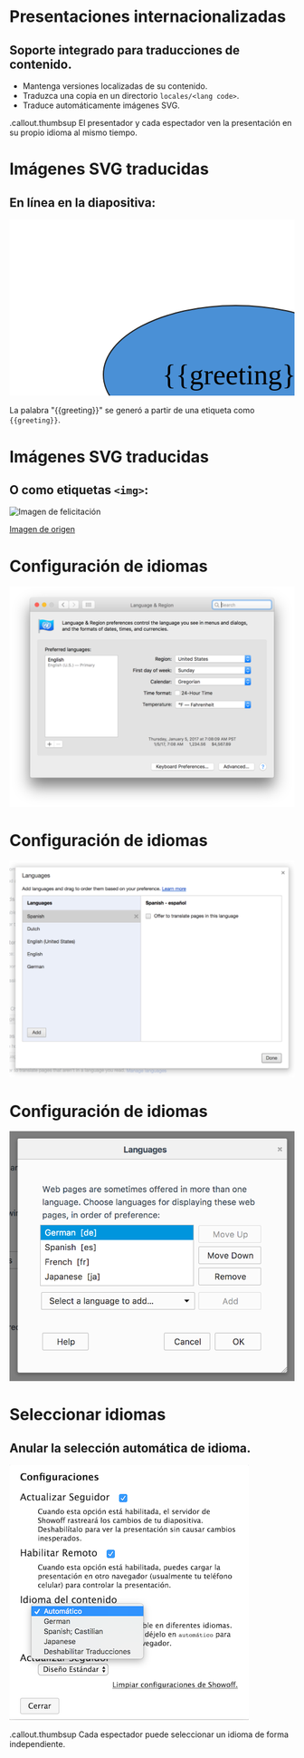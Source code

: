 <!SLIDE >
# Presentaciones internacionalizadas
## Soporte integrado para traducciones de contenido.

* Mantenga versiones localizadas de su contenido.
* Traduzca una copia en un directorio `locales/<lang code>`.
* Traduce automáticamente imágenes SVG. 

.callout.thumbsup El presentador y cada espectador ven la presentación en su
propio idioma al mismo tiempo.

<!SLIDE >
# Imágenes SVG traducidas
## En línea en la diapositiva:

<svg xmlns="http://www.w3.org/2000/svg" xmlns:se="http://svg-edit.googlecode.com" xmlns:xlink="http://www.w3.org/1999/xlink" xmlns:dc="http://purl.org/dc/elements/1.1/" xmlns:cc="http://creativecommons.org/ns#" xmlns:rdf="http://www.w3.org/1999/02/22-rdf-syntax-ns#" xmlns:inkscape="http://www.inkscape.org/namespaces/inkscape" width="777" height="480" style="">                                    <title>my vector image</title>                                    <!-- Created with Vector Paint - http://www.vectorpaint.yaks.com/ https://chrome.google.com/webstore/detail/hnbpdiengicdefcjecjbnjnoifekhgdo -->                                    <rect id="backgroundrect" width="100%" height="100%" x="0" y="0" fill="#FFFFFF" stroke="none"/>                                <g class="currentLayer" style=""><title>Layer 1</title><path fill="#4a90d6" fill-opacity="1" stroke="#222222" stroke-opacity="1" stroke-width="2" stroke-dasharray="none" stroke-linejoin="round" stroke-linecap="butt" stroke-dashoffset="" fill-rule="nonzero" opacity="1" marker-start="" marker-mid="" marker-end="" d="M166,274 C166,206.5966850828729 270.7182320441989,152 400,152 C529.2817679558011,152 634,206.5966850828729 634,274 C634,341.4033149171271 529.2817679558011,396 400,396 C270.7182320441989,396 166,341.4033149171271 166,274 Z" id="manual" class=""/><foreignObject fill="#4a90d6" stroke="#222222" stroke-width="2" stroke-linejoin="round" stroke-dashoffset="" fill-rule="nonzero" font-size="50" font-family="Georgia, serif" letter-spacing="0" word-spacing="0" marker-start="" marker-mid="" marker-end="" id="svg_4" x="178.59631897327733" y="245.26605185495708" width="443.1192879066458" height="59.54128727733341" style="color: rgb(0, 0, 0); text-align: center;" class="" transform=""><text xmlns="http://www.w3.org/1999/xhtml" style="border: none;outline: none;font-size: inherit;line-height: 1em;padding:0;margin:0;">{{greeting}}</text></foreignObject></g></svg>

La palabra "<span class ="translate">{{greeting}}</span>" se generó a partir de una etiqueta como `{{greeting}}`.

<!SLIDE>
# Imágenes SVG traducidas
## O como etiquetas `<img>`:

![Imagen de felicitación](../_images/translation_demo.svg)

[Imagen de origen](http://localhost:9090/image//_images/translation_demo.svg)

<!SLIDE >
# Configuración de idiomas

![Safari Language Setting](../_images/languages_safari.png)

<!SLIDE >
# Configuración de idiomas

![Chrome Language Setting](../_images/languages_chrome.png)

<!SLIDE >
# Configuración de idiomas

![Firefox Language Setting](../_images/languages_firefox.png)

<!SLIDE >
# Seleccionar idiomas
## Anular la selección automática de idioma.

![Presenter](../_images/languages_selector.png)

.callout.thumbsup Cada espectador puede seleccionar un idioma de forma independiente.

